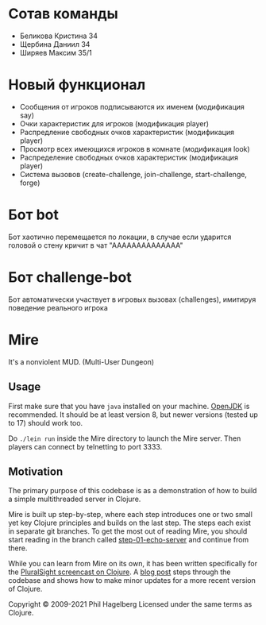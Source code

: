 # Сотав команды
- Беликова Кристина 34
- Щербина Даниил 34
- Ширяев Максим 35/1

# Новый функционал
- Сообщения от игроков подписываются их именем (модификация say)
- Очки характеристик для игроков (модификация player)
- Распредление свободных очков характеристик (модификация player)
- Просмотр всех имеющихся игроков в комнате (модификация look)
- Распределение свободных очков характеристик (модификация player)
- Система вызовов (create-challenge, join-challenge, start-challenge, forge)

# Бот bot
Бот хаотично перемещается по локации, в случае если ударится головой о стену кричит в чат "АААААААААААААА"

# Бот challenge-bot
Бот автоматически участвует в игровых вызовах (challenges), имитируя поведение реального игрока

# Mire

It's a nonviolent MUD. (Multi-User Dungeon)

## Usage

First make sure that you have `java` installed on your
machine. [OpenJDK](https://adoptopenjdk.net) is recommended. It should
be at least version 8, but newer versions (tested up to 17) should work too.

Do `./lein run` inside the Mire directory to launch the Mire
server. Then players can connect by telnetting to port 3333.

## Motivation

The primary purpose of this codebase is as a demonstration of how to
build a simple multithreaded server in Clojure.

Mire is built up step-by-step, where each step introduces one or two
small yet key Clojure principles and builds on the last step. The
steps each exist in separate git branches. To get the most out of
reading Mire, you should start reading in the branch called
[step-01-echo-server](http://github.com/technomancy/mire/tree/01-echo-server)
and continue from there.

While you can learn from Mire on its own, it has been written
specifically for the [PluralSight screencast on
Clojure](https://www.pluralsight.com/courses/functional-programming-clojure).
A [blog post](https://technomancy.us/136) steps through the codebase
and shows how to make minor updates for a more recent version of Clojure.

Copyright © 2009-2021 Phil Hagelberg
Licensed under the same terms as Clojure.
